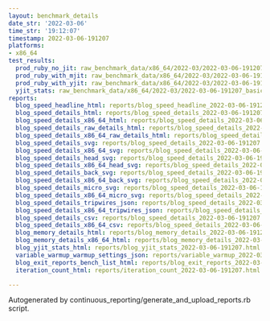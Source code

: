 ```yaml
---
layout: benchmark_details
date_str: '2022-03-06'
time_str: '19:12:07'
timestamp: 2022-03-06-191207
platforms:
- x86_64
test_results:
  prod_ruby_no_jit: raw_benchmark_data/x86_64/2022-03/2022-03-06-191207_basic_benchmark_prod_ruby_no_jit.json
  prod_ruby_with_mjit: raw_benchmark_data/x86_64/2022-03/2022-03-06-191207_basic_benchmark_prod_ruby_with_mjit.json
  prod_ruby_with_yjit: raw_benchmark_data/x86_64/2022-03/2022-03-06-191207_basic_benchmark_prod_ruby_with_yjit.json
  yjit_stats: raw_benchmark_data/x86_64/2022-03/2022-03-06-191207_basic_benchmark_yjit_stats.json
reports:
  blog_speed_headline_html: reports/blog_speed_headline_2022-03-06-191207.html
  blog_speed_details_html: reports/blog_speed_details_2022-03-06-191207.html
  blog_speed_details_x86_64_html: reports/blog_speed_details_2022-03-06-191207.x86_64.html
  blog_speed_details_raw_details_html: reports/blog_speed_details_2022-03-06-191207.raw_details.html
  blog_speed_details_x86_64_raw_details_html: reports/blog_speed_details_2022-03-06-191207.x86_64.raw_details.html
  blog_speed_details_svg: reports/blog_speed_details_2022-03-06-191207.svg
  blog_speed_details_x86_64_svg: reports/blog_speed_details_2022-03-06-191207.x86_64.svg
  blog_speed_details_head_svg: reports/blog_speed_details_2022-03-06-191207.head.svg
  blog_speed_details_x86_64_head_svg: reports/blog_speed_details_2022-03-06-191207.x86_64.head.svg
  blog_speed_details_back_svg: reports/blog_speed_details_2022-03-06-191207.back.svg
  blog_speed_details_x86_64_back_svg: reports/blog_speed_details_2022-03-06-191207.x86_64.back.svg
  blog_speed_details_micro_svg: reports/blog_speed_details_2022-03-06-191207.micro.svg
  blog_speed_details_x86_64_micro_svg: reports/blog_speed_details_2022-03-06-191207.x86_64.micro.svg
  blog_speed_details_tripwires_json: reports/blog_speed_details_2022-03-06-191207.tripwires.json
  blog_speed_details_x86_64_tripwires_json: reports/blog_speed_details_2022-03-06-191207.x86_64.tripwires.json
  blog_speed_details_csv: reports/blog_speed_details_2022-03-06-191207.csv
  blog_speed_details_x86_64_csv: reports/blog_speed_details_2022-03-06-191207.x86_64.csv
  blog_memory_details_html: reports/blog_memory_details_2022-03-06-191207.html
  blog_memory_details_x86_64_html: reports/blog_memory_details_2022-03-06-191207.x86_64.html
  blog_yjit_stats_html: reports/blog_yjit_stats_2022-03-06-191207.html
  variable_warmup_warmup_settings_json: reports/variable_warmup_2022-03-06-191207.warmup_settings.json
  blog_exit_reports_bench_list_html: reports/blog_exit_reports_2022-03-06-191207.bench_list.html
  iteration_count_html: reports/iteration_count_2022-03-06-191207.html

---
```

Autogenerated by continuous_reporting/generate_and_upload_reports.rb script.
